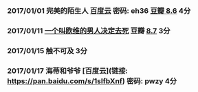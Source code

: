 ### 2017/01/01 完美的陌生人  [百度云](https://pan.baidu.com/s/1boBH45L) 密码: eh36 [豆瓣 8.6](https://movie.douban.com/subject/26614893/) 4分

### 2017/01/11 [一个叫欧维的男人决定去死](http://www.aixifan.com/v/ac3008839) 豆瓣 [8.7](https://movie.douban.com/subject/26628357/) 3分

### 2017/01/15 触不可及 3分

### 2017/01/17 海蒂和爷爷 [百度云](链接: https://pan.baidu.com/s/1slfbXnf) 密码: pwzy 4分